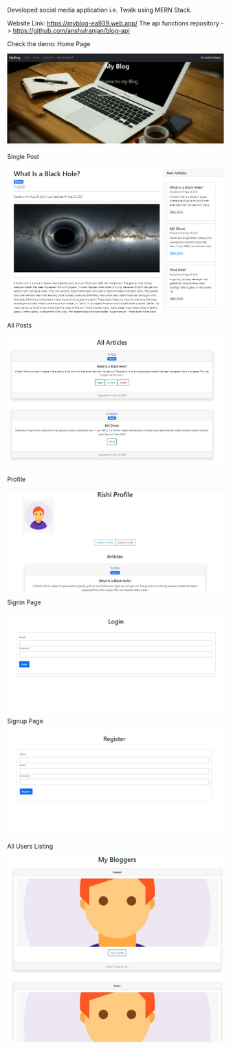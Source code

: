 Developed social media application i.e. Twalk using MERN Stack.

Website Link: https://myblog-ea939.web.app/ The api functions repository -> https://github.com/anshulranjan/blog-api

Check the demo:
Home Page

![alt text](https://github.com/anshulranjan/Blog/blob/main/images/home.JPG?raw=true)

Single Post

![alt text](https://github.com/anshulranjan/Blog/blob/main/images/post.JPG?raw=true)

All Posts

![alt text](https://github.com/anshulranjan/Blog/blob/main/images/posts.JPG?raw=true)

Profile

![alt text](https://github.com/anshulranjan/Blog/blob/main/images/profile.JPG?raw=true)

Signin Page

![alt text](https://github.com/anshulranjan/Blog/blob/main/images/signin.JPG?raw=true)

Signup Page

![alt text](https://github.com/anshulranjan/Blog/blob/main/images/signup.JPG?raw=true)

All Users Listing

![alt text](https://github.com/anshulranjan/Blog/blob/main/images/users.JPG?raw=true)

